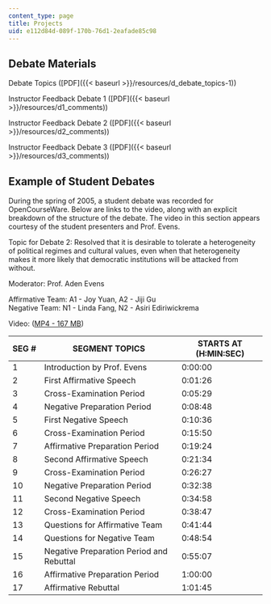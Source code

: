 ```yaml
---
content_type: page
title: Projects
uid: e112d84d-089f-170b-76d1-2eafade85c98
---
```


Debate Materials
----------------

Debate Topics ([PDF]({{< baseurl >}}/resources/d_debate_topics-1))

Instructor Feedback Debate 1 ([PDF]({{< baseurl >}}/resources/d1_comments))

Instructor Feedback Debate 2 ([PDF]({{< baseurl >}}/resources/d2_comments))

Instructor Feedback Debate 3 ([PDF]({{< baseurl >}}/resources/d3_comments))

Example of Student Debates
--------------------------

During the spring of 2005, a student debate was recorded for OpenCourseWare. Below are links to the video, along with an explicit breakdown of the structure of the debate. The video in this section appears courtesy of the student presenters and Prof. Evens.

Topic for Debate 2: Resolved that it is desirable to tolerate a heterogeneity of political regimes and cultural values, even when that heterogeneity makes it more likely that democratic institutions will be attacked from without.

Moderator: Prof. Aden Evens

Affirmative Team: A1 - Joy Yuan, A2 - Jiji Gu  
Negative Team: N1 - Linda Fang, N2 - Asiri Ediriwickrema

Video: ([MP4 - 167 MB](https://archive.org/download/MIT21W.747S05/ocw-c21w-747-rhetoric-220k.mp4))

| SEG # | SEGMENT TOPICS | STARTS AT (H:MIN:SEC) |
| --- | --- | --- |
| 1 | Introduction by Prof. Evens | 0:00:00 |
| 2 | First Affirmative Speech | 0:01:26 |
| 3 | Cross-Examination Period | 0:05:29 |
| 4 | Negative Preparation Period | 0:08:48 |
| 5 | First Negative Speech | 0:10:36 |
| 6 | Cross-Examination Period | 0:15:50 |
| 7 | Affirmative Preparation Period | 0:19:24 |
| 8 | Second Affirmative Speech | 0:21:34 |
| 9 | Cross-Examination Period | 0:26:27 |
| 10 | Negative Preparation Period | 0:32:38 |
| 11 | Second Negative Speech | 0:34:58 |
| 12 | Cross-Examination Period | 0:38:47 |
| 13 | Questions for Affirmative Team | 0:41:44 |
| 14 | Questions for Negative Team | 0:48:54 |
| 15 | Negative Preparation Period and Rebuttal | 0:55:07 |
| 16 | Affirmative Preparation Period | 1:00:00 |
| 17 | Affirmative Rebuttal | 1:01:45